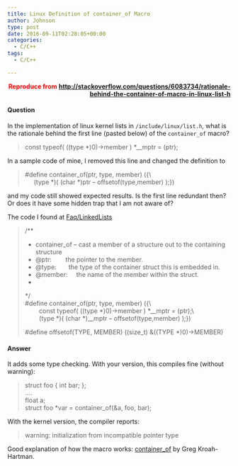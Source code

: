 ```yaml
---
title: Linux Definition of container_of Macro
author: Johnson
type: post
date: 2016-09-11T02:28:05+00:00
categories:
  - C/C++
tags:
  - C/C++

---
```

<p align="right">
  <font color="#ff0000"><strong>Reproduce from</strong> <a href="http://stackoverflow.com/questions/6083734/rationale-behind-the-container-of-macro-in-linux-list-h" target="_blank"><strong>http://stackoverflow.com/questions/6083734/rationale-behind-the-container-of-macro-in-linux-list-h</strong></a></font>
</p>

#### Question

In the implementation of linux kernel lists in `/include/linux/list.h`, what is the rationale behind the first line (pasted below) of the `container_of` macro?

> const typeof( ((type \*)0)->member ) \*__mptr = (ptr); 

In a sample code of mine, I removed this line and changed the definition to

> #define container_of(ptr, type, member) ({\   
> &#160;&#160;&#160;&#160; (type \*)( (char \*)ptr &#8211; offsetof(type,member) );})

and my code still showed expected results. Is the first line redundant then? Or does it have some hidden trap that I am not aware of?

The code I found at <a href="http://kernelnewbies.org/FAQ/LinkedLists" target="_blank">Faq/LinkedLists</a>

> /**   
> * container_of &#8211; cast a member of a structure out to the containing structure   
> * @ptr:&#160;&#160;&#160;&#160;&#160;&#160;&#160; the pointer to the member.   
> * @type:&#160;&#160;&#160;&#160;&#160;&#160; the type of the container struct this is embedded in.   
> * @member:&#160;&#160;&#160;&#160; the name of the member within the struct.   
> *   
> */   
> #define container_of(ptr, type, member) ({\   
> &#160;&#160;&#160;&#160;&#160;&#160;&#160; const typeof( ((type \*)0)->member ) \*__mptr = (ptr);\   
> &#160;&#160;&#160;&#160;&#160;&#160;&#160; (type \*)( (char \*)__mptr &#8211; offsetof(type,member) );})
> 
> #define offsetof(TYPE, MEMBER) ((size_t) &((TYPE *)0)->MEMBER)

<!--more-->

#### Answer

It adds some type checking. With your version, this compiles fine (without warning):

> struct foo { int bar; };   
> &#8230;.   
> float a;   
> struct foo *var = container_of(&a, foo, bar);

With the kernel version, the compiler reports:

> warning: initialization from incompatible pointer type

Good explanation of how the macro works: [container_of][1] by Greg Kroah-Hartman.

 [1]: http://www.kroah.com/log/linux/container_of.html